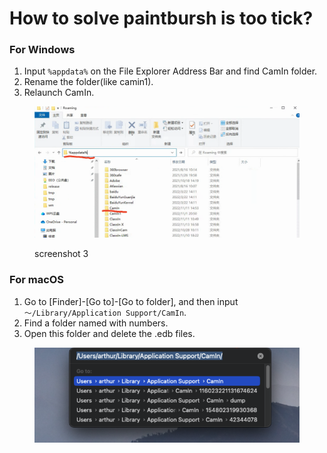 # How to solve paintbursh is too tick?

### For Windows

1. Input `%appdata%` on the File Explorer Address Bar and find CamIn folder.
2. Rename the folder(like camin1).
3. Relaunch CamIn.

<figure><img src="../.gitbook/assets/image (4).png" alt=""><figcaption><p>screenshot 3</p></figcaption></figure>

### For macOS

1. Go to \[Finder]-\[Go to]-\[Go to folder], and then input `～/Library/Application Support/CamIn`.
2. Find a folder named with numbers.
3. Open this folder and delete the .edb files.

<figure><img src="../../.gitbook/assets/image (6).png" alt=""><figcaption></figcaption></figure>

